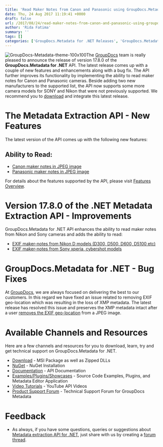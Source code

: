 ```yaml
---
title: 'Read Maker Notes from Canon and Panasonic using GroupDocs.Metadata for .NET 17.8.0'
date: Thu, 24 Aug 2017 11:19:41 +0000
draft: false
url: /2017/08/24/read-maker-notes-from-canon-and-panasonic-using-groupdocs.metadata-for-.net-17.8.0/
author: 'Rida Fatima'
summary: ''
tags: []
categories: ['GroupDocs.Metadata for .NET Releases', 'GroupDocs.Metadata Product Family']
---
```


![](http://blog.groupdocs.com/wp-content/uploads/sites/4/2017/06/groupdocs-metadata-net.png "GroupDocs-Metadata-theme-100x100")The [GroupDocs](https://www.groupdocs.com/) team is really pleased to announce the release of version 17.8.0 of the **GroupDocs.Metadata for .NET** API. The latest release comes up with a couple of new features and enhancements along with a bug fix. The API further improves its functionality by implementing the ability to read maker notes for Canon and Panasonic cameras. Beside adding two new manufacturers to the supported list, the API now supports some more camera models for SONY and Nikon that were not previously supported. We recommend you to [download](https://downloads.groupdocs.com/metadata/net/new-releases/groupdocs.metadata-for-.net-17.8.0/) and integrate this latest release.

# The Metadata Extraction API - New Features

The latest version of the API comes up with the following new features:

## Ability to Read:

*   [Canon maker notes in JPEG image](https://docs.groupdocs.com/metadata/net)
*   [Panasonic maker notes in JPEG image](https://docs.groupdocs.com/metadata/net)

For details about the features supported by the API, please visit [Features Overview](https://docs.groupdocs.com/display/metadatanet/Features+Overview).

# Version 17.8.0 of the .NET Metadata Extraction API - Improvements

GroupDocs.Metadata for .NET API enhances the ability to read maker notes from Nikon and Sony cameras and adds the ability to read:

*   [EXIF maker-notes from Nikon D models (D300, D500, D600, D5100 etc)](https://docs.groupdocs.com/metadata/net)
*   [EXIF maker-notes from Sony xperia, cybershot models](https://docs.groupdocs.com/metadata/net)

# GroupDocs.Metadata for .NET - Bug  Fixes

At [GroupDocs](https://www.groupdocs.com/), we are always focused on delivering the best to our customers. In this regard we have fixed an issue related to removing EXIF geo-location which was resulting in the loss of XMP metadata. The latest release has resolved this issue and preserves the XMP metadata intact after a user [removes the EXIF geo-location](https://docs.groupdocs.com/metadata/net) from a JPEG image.

# Available Channels and Resources

Here are a few channels and resources for you to download, learn, try and get technical support on GroupDocs.Metadata for .NET.

*   [Download](https://downloads.groupdocs.com/metadata/net/new-releases/groupdocs.metadata-for-.net-17.8.0/ "GroupDocs.Metadata MSI") - MSI Package as well as Zipped DLLs
*   [NuGet](https://www.nuget.org/packages/groupdocs-metadata-dotnet/17.8.0 "GroupDocs.Metadata Nuget Package") - NuGet Installation
*   [Documentation](https://docs.groupdocs.com/display/metadatanet/Getting+Started "Metadata API documentation") - API Documentation
*   [Examples/Plugins/Showcases](https://github.com/groupdocs-metadata/GroupDocs.Metadata-for-.NET/tree/master/Examples "How to use Metadata API") - Source Code Examples, Plugins, and Metadata Editor Application
*   [Video Tutorials](https://www.youtube.com/channel/UCkOlPEPh0oljoESrmKP6l4g "Metadata API YouTube Tutorials") - YouTube API Videos
*   [Product Support Forum](http://www.groupdocs.com/Community/forums/groupdocs.metadata-product-family/48/showforum.aspx) - Technical Support Forum for GroupDocs Metadata

# Feedback

*   As always, if you have some questions, queries or suggestions about [Metadata extraction API for .NET](http://www.groupdocs.com/products/metadata/net ".NET Metadata API"), just share with us by creating a [forum thread](http://www.groupdocs.com/Community/forums/groupdocs.metadata-product-family/48/showforum.aspx).




